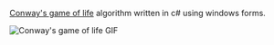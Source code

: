 [Conway's game of life](https://en.wikipedia.org/wiki/Conway%27s_Game_of_Life) algorithm written in c# using windows forms.

![Conway's game of life GIF](https://github.com/neeeeecka/GameOfLife-winforms/blob/main/cropped.gif?raw=true)
